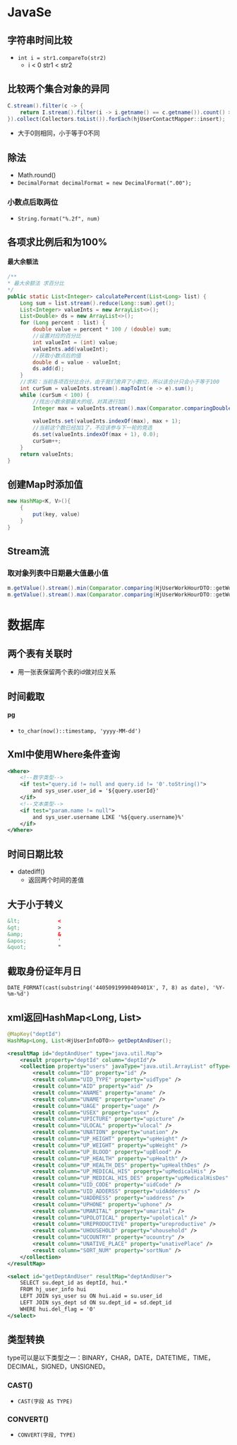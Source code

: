 # JavaSe

## 字符串时间比较

- `int i = str1.compareTo(str2) `
  - i < 0 str1 < str2

## 比较两个集合对象的异同

```java
C.stream().filter(c -> {
    return I.stream().filter(i -> i.getname() == c.getname()).count() > 0;
}).collect(Collectors.toList()).forEach(hjUserContactMapper::insert);
```

- 大于0则相同，小于等于0不同

## 除法

- Math.round()
- `DecimalFormat decimalFormat = new DecimalFormat(".00");`

### 小数点后取两位

- `String.format("%.2f", num)`

## 各项求比例后和为100%

#### 最大余额法

```java
/**
* 最大余额法 求百分比
*/
public static List<Integer> calculatePercent(List<Long> list) {
    Long sum = list.stream().reduce(Long::sum).get();
    List<Integer> valueInts = new ArrayList<>();
    List<Double> ds = new ArrayList<>();
    for (Long percent : list) {
        double value = percent * 100 / (double) sum;
        //设置对应的百分比
        int valueInt = (int) value;
        valueInts.add(valueInt);
        //获取小数点后的值
        double d = value - valueInt;
        ds.add(d);
    }
    //求和：当前各项百分比合计。由于我们舍弃了小数位，所以该合计只会小于等于100
    int curSum = valueInts.stream().mapToInt(e -> e).sum();
    while (curSum < 100) {
        //找出小数余额最大的组，对其进行加1
        Integer max = valueInts.stream().max(Comparator.comparingDouble(e -> ds.get(valueInts.indexOf(e))
                                                                       )).get();
        valueInts.set(valueInts.indexOf(max), max + 1);
        //当前这个数已经加1了，不应该参与下一轮的竞选
        ds.set(valueInts.indexOf(max + 1), 0.0);
        curSum++;
    }
    return valueInts;
}
```

## 创建Map时添加值

```java
new HashMap<K, V>(){
    {
        put(key, value)
    }
}
```

## Stream流

### 取对象列表中日期最大值最小值

```java
m.getValue().stream().min(Comparator.comparing(HjUserWorkHourDTO::getWorkDate)).get().getWorkDate();
m.getValue().stream().max(Comparator.comparing(HjUserWorkHourDTO::getWorkDate)).get().getWorkDate();
```



# 数据库

## 两个表有关联时

- 用一张表保留两个表的id做对应关系

## 时间截取

#### pg

- `to_char(now()::timestamp, 'yyyy-MM-dd')`

## Xml中使用Where条件查询

```xml
<Where>
    <!--数字类型-->
	<if test="query.id != null and query.id != '0'.toString()">
    	and sys_user.user_id = '${query.userId}'
    </if>
    <!--文本类型-->
    <if test="param.name != null">
        and sys_user.username LIKE '%${query.username}%'
    </if>
</Where>
```

## 时间日期比较

- datediff()
  - 返回两个时间的差值

## 大于小于转义

```xml
&lt;			<
&gt;			>
&amp;			&
&apos;			'
&quot;			"
```

## 截取身份证年月日

`DATE_FORMAT(cast(substring('44050919990409401X', 7, 8) as date), '%Y-%m-%d')`

## xml返回HashMap<Long, List<HjUserInfoDTO>>

```java
@MapKey("deptId")
HashMap<Long, List<HjUserInfoDTO>> getDeptAndUser();
```

```xml
<resultMap id="deptAndUser" type="java.util.Map">
    <result property="deptId" column="deptId"/>
    <collection property="users" javaType="java.util.ArrayList" ofType="com.bda.huijun.hr.personnel.entity.vo.HjUserInfoVO">
        <result column="ID" property="id" />
        <result column="UID_TYPE" property="uidType" />
        <result column="AID" property="aid" />
        <result column="ANAME" property="aname" />
        <result column="UNAME" property="uname" />
        <result column="UAGE" property="uage" />
        <result column="USEX" property="usex" />
        <result column="UPICTURE" property="upicture" />
        <result column="ULOCAL" property="ulocal" />
        <result column="UNATION" property="unation" />
        <result column="UP_HEIGHT" property="upHeight" />
        <result column="UP_WEIGHT" property="upWeight" />
        <result column="UP_BLOOD" property="upBlood" />
        <result column="UP_HEALTH" property="upHealth" />
        <result column="UP_HEALTH_DES" property="upHealthDes" />
        <result column="UP_MEDICAL_HIS" property="upMedicalHis" />
        <result column="UP_MEDICAL_HIS_DES" property="upMedicalHisDes" />
        <result column="UID_CODE" property="uidCode" />
        <result column="UID_ADDERSS" property="uidAdderss" />
        <result column="UADDRESS" property="uaddress" />
        <result column="UPHONE" property="uphone" />
        <result column="UMARITAL" property="umarital" />
        <result column="UPOLOTICAL" property="upolotical" />
        <result column="UREPRODUCTIVE" property="ureproductive" />
        <result column="UHOUSEHOLD" property="uhousehold" />
        <result column="UCOUNTRY" property="ucountry" />
        <result column="UNATIVE_PLACE" property="unativePlace" />
        <result column="SORT_NUM" property="sortNum" />
    </collection>
</resultMap>

<select id="getDeptAndUser" resultMap="deptAndUser">
    SELECT su.dept_id as deptId, hui.*
    FROM hj_user_info hui
    LEFT JOIN sys_user su ON hui.aid = su.user_id
    LEFT JOIN sys_dept sd ON su.dept_id = sd.dept_id
    WHERE hui.del_flag = '0'
</select>
```

## 类型转换

type可以是以下类型之一：BINARY，CHAR，DATE，DATETIME，TIME，DECIMAL，SIGNED，UNSIGNED。

### **CAST()**

- `CAST(字段 AS TYPE)`

### **CONVERT()**

- `CONVERT(字段, TYPE)`
